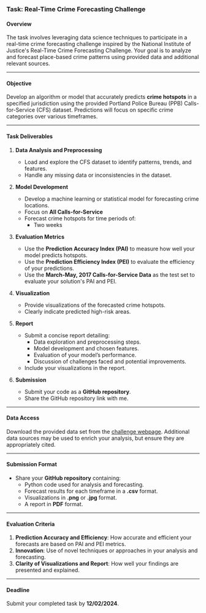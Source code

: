 ### Task: Real-Time Crime Forecasting Challenge

#### **Overview**

The task involves leveraging data science techniques to participate in a real-time crime forecasting challenge inspired by the National Institute of Justice's Real-Time Crime Forecasting Challenge. Your goal is to analyze and forecast place-based crime patterns using provided data and additional relevant sources.

---

#### **Objective**

Develop an algorithm or model that accurately predicts **crime hotspots** in a specified jurisdiction using the provided Portland Police Bureau (PPB) Calls-for-Service (CFS) dataset. Predictions will focus on specific crime categories over various timeframes.

---

#### **Task Deliverables**

1. **Data Analysis and Preprocessing**

   - Load and explore the CFS dataset to identify patterns, trends, and features.
   - Handle any missing data or inconsistencies in the dataset.

2. **Model Development**

   - Develop a machine learning or statistical model for forecasting crime locations.
   - Focus on **All Calls-for-Service**
   - Forecast crime hotspots for time periods of:
     - Two weeks

3. **Evaluation Metrics**

   - Use the **Prediction Accuracy Index (PAI)** to measure how well your model predicts hotspots.
   - Use the **Prediction Efficiency Index (PEI)** to evaluate the efficiency of your predictions.
   - Use the **March-May, 2017 Calls-for-Service Data** as the test set to evaluate your solution's PAI and PEI.

4. **Visualization**

   - Provide visualizations of the forecasted crime hotspots.
   - Clearly indicate predicted high-risk areas.

5. **Report**

   - Submit a concise report detailing:
     - Data exploration and preprocessing steps.
     - Model development and chosen features.
     - Evaluation of your model’s performance.
     - Discussion of challenges faced and potential improvements.
   - Include your visualizations in the report.

6. **Submission**
   - Submit your code as a **GitHub repository**.
   - Share the GitHub repository link with me.

---

#### **Data Access**

Download the provided data set from the [challenge webpage](https://nij.ojp.gov/funding/real-time-crime-forecasting-challenge-posting). Additional data sources may be used to enrich your analysis, but ensure they are appropriately cited.

---

#### **Submission Format**

- Share your **GitHub repository** containing:
  - Python code used for analysis and forecasting.
  - Forecast results for each timeframe in a **.csv** format.
  - Visualizations in **.png** or **.jpg** format.
  - A report in **PDF** format.

---

#### **Evaluation Criteria**

1. **Prediction Accuracy and Efficiency**: How accurate and efficient your forecasts are based on PAI and PEI metrics.
2. **Innovation**: Use of novel techniques or approaches in your analysis and forecasting.
3. **Clarity of Visualizations and Report**: How well your findings are presented and explained.

---

#### **Deadline**

Submit your completed task by **12/02/2024**.
